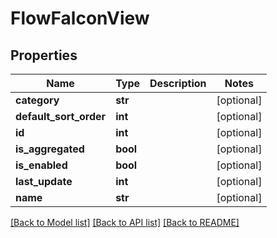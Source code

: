 # FlowFalconView

## Properties
Name | Type | Description | Notes
------------ | ------------- | ------------- | -------------
**category** | **str** |  | [optional] 
**default_sort_order** | **int** |  | [optional] 
**id** | **int** |  | [optional] 
**is_aggregated** | **bool** |  | [optional] 
**is_enabled** | **bool** |  | [optional] 
**last_update** | **int** |  | [optional] 
**name** | **str** |  | [optional] 

[[Back to Model list]](../README.md#documentation-for-models) [[Back to API list]](../README.md#documentation-for-api-endpoints) [[Back to README]](../README.md)


